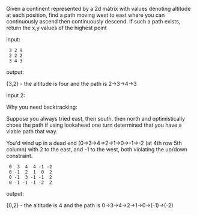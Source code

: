 Given a continent represented by a 2d matrix with values denoting altitude at each position, find a path moving west to east where you can continuously ascend then continuously descend. If such a path exists, return the x,y values of the highest point

input:

     3 2 9
     2 2 2
     3 4 3

output: 

{3,2} - the altitude is four and the path is 2->3->4->3

input 2: 

Why you need backtracking: 

Suppose you always tried east, then south, then north and optimistically chose the path if using lookahead one turn determined that you have a viable path that way. 

You'd wind up in a dead end (0->3->4->2->1->0->-1->-2 (at 4th row 5th column) with 2 to the east, and -1 to the west, both violating the up/down constraint.

     0  3  4  4 -1 -2
     0 -1  2  1  0  2
     0 -1  3 -1 -1  2
     0 -1 -1 -1 -2  2

output: 

{0,2} - the altitude is 4 and the path is 0->3->4->2->1->0->(-1)->(-2) 
